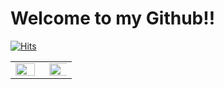 # Welcome to my Github!!

[![Hits](https://hits.seeyoufarm.com/api/count/incr/badge.svg?url=https%3A%2F%2Fgithub.com%2Fhaesoo9410&count_bg=%23EB8B10&title_bg=%23684327&icon=&icon_color=%23E7E7E7&title=VISIT&edge_flat=false)](https://github.com/yuchan509)



<table><tr><td valign="top" width="50%">

<img src="https://github-readme-stats.vercel.app/api?username=yuchan509&show_icons=true&theme=midnight-purple" align="left" style="width: 90%" />

</td><td valign="top" width="40%">

<img src="https://github-readme-stats.vercel.app/api/top-langs/?username=yuchan509&layout=compact&theme=midnight-purple" align="left" style="width: 120%" />

</td></tr></table>  
